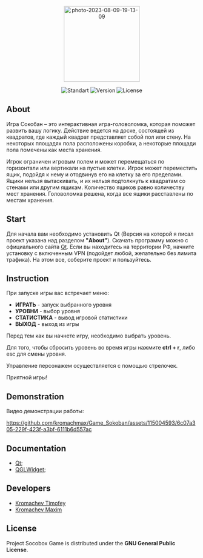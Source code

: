 <p align="center">
<a href="https://imgbb.com/"><img src="https://i.ibb.co/bPRJx98/photo-2023-08-09-19-13-09.jpg" alt="photo-2023-08-09-19-13-09" border="0" width="200"></a>
</p>

<p align="center">
   <img src="https://img.shields.io/badge/Qt-v5.15.3-darkblue?logo=Qt" alt="Standart">
   <img src="https://img.shields.io/badge/Socobox-v1.0-darkblue" alt="Version">
   <img src="https://img.shields.io/badge/GNU%20General-Public%20License-darkblue" alt="License">
</p>

## About

Игра Сокобан – это интерактивная игра-головоломка, которая поможет развить вашу логику.
Действие ведется на доске, состоящей из квадратов, где каждый квадрат представляет собой пол или стену. На некоторых площадях пола расположены коробки, а некоторые площади пола помечены как места хранения.

Игрок ограничен игровым полем и может перемещаться по горизонтали или вертикали на пустые клетки. Игрок может переместить ящик, подойдя к нему и отодвинув его на клетку за его пределами. Ящики нельзя вытаскивать, и их нельзя подтолкнуть к квадратам со стенами или другим ящикам. Количество ящиков равно количеству мест хранения. Головоломка решена, когда все ящики расставлены по местам хранения.

## Start

Для начала вам необходимо установить Qt (Версия на которой я писал проект указана над разделом **"About"**). Скачать программу можно с официального сайта [Qt](https://www.qt.io/). Если вы находитесь на территории РФ, начните установку с включенным VPN (подойдет любой, желательно без лимита трафика).
На этом все, соберите проект и пользуйтесь.

## Instruction

При запуске игры вас встречает меню:
- **ИГРАТЬ**     - запуск выбранного уровня
- **УРОВНИ**     - выбор уровня
- **СТАТИСТИКА** - вывод игровой статистики
- **ВЫХОД**      - выход из игры

Перед тем как вы начнете игру, необходимо выбрать уровень.

Для того, чтобы сбросить уровень во время игры нажмите **ctrl + r**, либо esc для смены уровня.

Управление персонажем осуществляется с помощью стрелочек.

Приятной игры!

## Demonstration

Видео демонстрации работы:

https://github.com/kromachmax/Game_Sokoban/assets/115004593/6c07a305-229f-423f-a3bf-6111b6d557ac

## Documentation
- [Qt](https://www.qt.io/);
- [QGLWidget](https://doc.qt.io/qt-5/qglwidget.html);

## Developers

- [Kromachev Timofey](https://github.com/tak172)
- [Kromachev Maxim](https://github.com/kromachmax)

## License
Project Socobox Game is distributed under the **GNU General Public License**.

